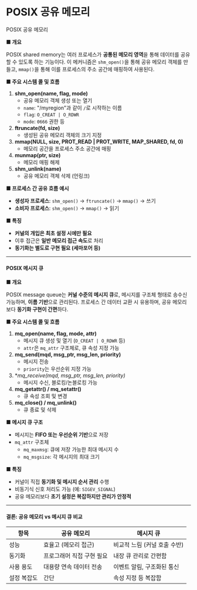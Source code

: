 # POSIX 공유 메모리

POSIX 공유 메모리

**■ 개요**

POSIX shared memory는 여러 프로세스가 **공통된 메모리 영역**을 통해 데이터를 공유할 수 있도록 하는 기능이다. 이 메커니즘은 `shm_open()`을 통해 공유 메모리 객체를 만들고, `mmap()`을 통해 이를 프로세스의 주소 공간에 매핑하여 사용된다.

**■ 주요 시스템 콜 및 흐름**

1. **shm\_open(name, flag, mode)**
   * 공유 메모리 객체 생성 또는 열기
   * `name`: "/myregion"과 같이 `/`로 시작하는 이름
   * `flag`: `O_CREAT | O_RDWR`
   * `mode`: `0666` 권한 등
2. **ftruncate(fd, size)**
   * 생성된 공유 메모리 객체의 크기 지정
3. **mmap(NULL, size, PROT\_READ | PROT\_WRITE, MAP\_SHARED, fd, 0)**
   * 메모리 공간을 프로세스 주소 공간에 매핑
4. **munmap(ptr, size)**
   * 메모리 매핑 해제
5. **shm\_unlink(name)**
   * 공유 메모리 객체 삭제 (언링크)

**■ 프로세스 간 공유 흐름 예시**

* **생성자 프로세스**: `shm_open()` → `ftruncate()` → `mmap()` → 쓰기
* **소비자 프로세스**: `shm_open()` → `mmap()` → 읽기

**■ 특징**

* **커널의 개입은 최초 설정 시에만 필요**
* 이후 접근은 **일반 메모리 접근 속도**로 처리
* **동기화는 별도로 구현 필요 (세마포어 등)**

***

#### POSIX 메시지 큐&#x20;

**■ 개요**

POSIX message queue는 **커널 수준의 메시지 큐**로, 메시지를 구조체 형태로 송수신 가능하며, **이름 기반**으로 관리된다. 프로세스 간 데이터 교환 시 유용하며, 공유 메모리보다 **동기화 구현이 간편**하다.

**■ 주요 시스템 콜 및 흐름**

1. **mq\_open(name, flag, mode, attr)**
   * 메시지 큐 생성 및 열기 (`O_CREAT | O_RDWR` 등)
   * `attr`은 `mq_attr` 구조체로, 큐 속성 지정 가능
2. **mq\_send(mqd, msg\_ptr, msg\_len, priority)**
   * 메시지 전송
   * `priority`는 우선순위 지정 가능
3. \*_mq\_receive(mqd, msg\_ptr, msg\_len, priority)_
   * 메시지 수신, 블로킹/논블로킹 가능
4. **mq\_getattr() / mq\_setattr()**
   * 큐 속성 조회 및 변경
5. **mq\_close() / mq\_unlink()**
   * 큐 종료 및 삭제

**■ 메시지 큐 구조**

* 메시지는 **FIFO 또는 우선순위 기반**으로 저장
* `mq_attr` 구조체
  * `mq_maxmsg`: 큐에 저장 가능한 최대 메시지 수
  * `mq_msgsize`: 각 메시지의 최대 크기

**■ 특징**

* 커널이 직접 **동기화 및 메시지 순서 관리** 수행
* 비동기식 신호 처리도 가능 (예: `SIGEV_SIGNAL`)
* 공유 메모리보다 **초기 설정은 복잡하지만 관리가 안정적**

***

#### 결론: 공유 메모리 vs 메시지 큐 비교

| 항목     | 공유 메모리         | 메시지 큐             |
| ------ | -------------- | ----------------- |
| 성능     | 효율고 (메모리 접근)   | 비교적 느림 (커널 호출 수반) |
| 동기화    | 프로그래머 직접 구현 필요 | 내장 큐 관리로 간편함      |
| 사용 용도  | 대용량 연속 데이터 전송  | 이벤트 알림, 구조화된 통신   |
| 설정 복잡도 | 간단             | 속성 지정 등 복잡함       |

